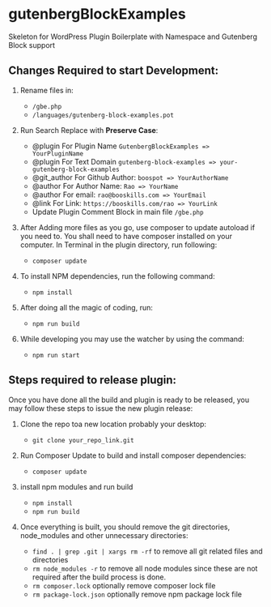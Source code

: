 # gutenbergBlockExamples
Skeleton for WordPress Plugin Boilerplate with Namespace and Gutenberg Block support


## Changes Required to start Development:

1. Rename files in:
    * `/gbe.php`
    * `/languages/gutenberg-block-examples.pot`
   
2. Run Search Replace with **Preserve Case**:
    * @plugin For Plugin Name `GutenbergBlockExamples => YourPluginName`
    * @plugin For Text Domain `gutenberg-block-examples => your-gutenberg-block-examples`  
    * @git_author For Github Author: `boospot => YourAuthorName`
    * @author For Author Name: `Rao => YourName`
    * @author For email: `rao@booskills.com => YourEmail`
    * @link For Link: `https://booskills.com/rao => YourLink`
    * Update Plugin Comment Block in main file `/gbe.php`
   
3. After Adding more files as you go, use composer to update autoload if you need to. You shall need to have composer installed on your computer. In Terminal in the plugin directory, run following:
    *  `composer update`
   
4. To install NPM dependencies, run the following command:
   * `npm install`
   
5. After doing all the magic of coding, run:
   * `npm run build`
   
6. While developing you may use the watcher by using the command:
   * `npm run start`

## Steps required to release plugin:

Once you have done all the build and plugin is ready to be released, you may follow these steps to issue the new plugin release:

1. Clone the repo toa new location probably your desktop:
   * `git clone your_repo_link.git`
   
2. Run Composer Update to build and install composer dependencies:
   * `composer update`
3. install npm modules and run build
   * `npm install`
   * `npm run build`
   
4. Once everything is built, you should remove the git directories, node_modules and other unnecessary directories:
   * `find . | grep .git | xargs rm -rf` to remove all git related files and directories
   * `rm node_modules -r` to remove all node modules since these are not required after the build process is done.
   * `rm composer.lock` optionally remove composer lock file
   * `rm package-lock.json` optionally remove npm package lock file
   


